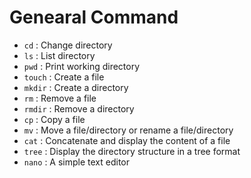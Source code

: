 # Genearal Command

- `cd` : Change directory
- `ls` : List directory
- `pwd` : Print working directory
- `touch` : Create a file
- `mkdir` : Create a directory
- `rm` : Remove a file
- `rmdir` : Remove a directory
- `cp` : Copy a file
- `mv` : Move a file/directory or rename a file/directory
- `cat` : Concatenate and display the content of a file
- `tree` : Display the directory structure in a tree format
- `nano` : A simple text editor